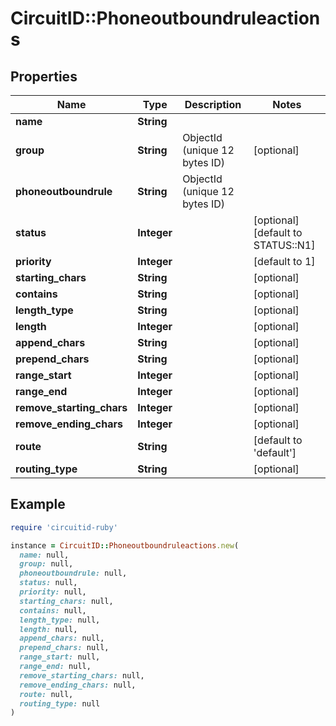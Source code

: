 # CircuitID::Phoneoutboundruleactions

## Properties

| Name | Type | Description | Notes |
| ---- | ---- | ----------- | ----- |
| **name** | **String** |  |  |
| **group** | **String** | ObjectId (unique 12 bytes ID) | [optional] |
| **phoneoutboundrule** | **String** | ObjectId (unique 12 bytes ID) |  |
| **status** | **Integer** |  | [optional][default to STATUS::N1] |
| **priority** | **Integer** |  | [default to 1] |
| **starting_chars** | **String** |  | [optional] |
| **contains** | **String** |  | [optional] |
| **length_type** | **String** |  | [optional] |
| **length** | **Integer** |  | [optional] |
| **append_chars** | **String** |  | [optional] |
| **prepend_chars** | **String** |  | [optional] |
| **range_start** | **Integer** |  | [optional] |
| **range_end** | **Integer** |  | [optional] |
| **remove_starting_chars** | **Integer** |  | [optional] |
| **remove_ending_chars** | **Integer** |  | [optional] |
| **route** | **String** |  | [default to &#39;default&#39;] |
| **routing_type** | **String** |  | [optional] |

## Example

```ruby
require 'circuitid-ruby'

instance = CircuitID::Phoneoutboundruleactions.new(
  name: null,
  group: null,
  phoneoutboundrule: null,
  status: null,
  priority: null,
  starting_chars: null,
  contains: null,
  length_type: null,
  length: null,
  append_chars: null,
  prepend_chars: null,
  range_start: null,
  range_end: null,
  remove_starting_chars: null,
  remove_ending_chars: null,
  route: null,
  routing_type: null
)
```

